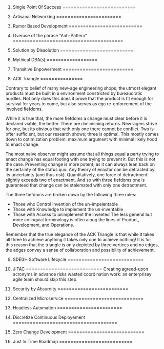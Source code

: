 1. Single Point Of Success
==========================

2. Artisanal Networking
=======================

3. Rumor Based Development
==========================

4. Overuse of the phrase "Anti-Pattern"
=======================================

5. Solution by Dissolution
==========================

6. Mythical DBA(s)
==================

7. Transitive Enpowerment
=========================

8. ACK Triangle
===============

Contrary to belief of many new-age engineering shops; the utmost elegant
products must be built in a environment constricted by bureaucratic hurdles.
Not only does this does it prove that the product is fit enough for survival
for years to come, but also serves as ego re-enforcement of the involved
fiefdoms.

While it is true that, the more fiefdoms a change must clear before it is
declared viable, the better. There are diminishing returns. New-agers
strive for one, but its obvious that with only one there cannot be conflict.
Two is ofter sufficient, but our research shows; three is optimal. This mostly
comes down to optimization problem: maximum argument with minimal likely hood
to enact change.

The most naive observer might assume that all things equal a party trying to
enact change has equal footing with one trying to prevent it. But this is not
the case. Preventing change is more potent; as it can always lean back on the
certainty of the status quo. Any theory of enactor can be detracted by its
uncertainty (and thus risk). Quantitatively, one force of detractment slightly
exceeds two of enactment. And so with three fiefdoms one is guaranteed that
change can be stalemated with only one detractment.

The three fiefdoms are broken down by the following three roles:
 * Those who Control invention of the un-impelentable
 * Those with Knowledge to implement the un-inventable
 * Those with Access to unimplement the invented
The less general but more colloquial terminology is often along the lines of
Product, Development, and Operations.

Remember that the true elegance of the ACK Triangle is that while it takes
all three to achieve anything it takes only one to achieve nothing! It is for
this reason that the triangle is only depicted by three vertices and no
edges, the edges convey a sense of collaboration and possibility of achievement.

9. SDEGH Software Lifecycle
===========================

10. JITAC
===========================
Creating agreed-upon acronyms in advance risks wasted coordination work: an
enterprisey agile team should skip this step.

11. Security by Absurdity
=========================

12. Centralized Microservice
============================

13. Headless Automation
=======================

14. Discretize Continuous Deployement
=====================================

15. Zero Change Development
===========================

16. Just In Time Roadmap
==========================
